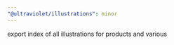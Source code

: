 ```yaml
---
"@ultraviolet/illustrations": minor
---
```


export index of all illustrations for products and various
